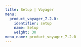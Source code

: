 ```yaml
---
title: Setup | Voyager
menu:
  product_voyager_7.2.0:
    identifier: setup
    name: Setup
    weight: 30
menu_name: product_voyager_7.2.0
---
```


